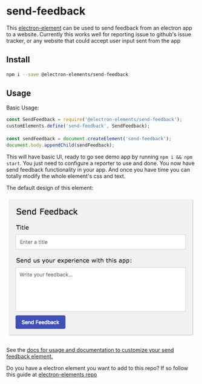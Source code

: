 # send-feedback

This [electron-element](https://github.com/electron-elements/electron-elements#electron-elements) can be used to 
send feedback from an electron app to a website. Currently this works well for reporting 
issue to github's issue tracker, or any website that could accept user input sent from the app

## Install

```bash
npm i --save @electron-elements/send-feedback
```

## Usage

Basic Usage:
```javascript
const SendFeedback = require('@electron-elements/send-feedback');
customElements.define('send-feedback', SendFeedback);

const sendFeedback = document.createElement('send-feedback');
document.body.appendChild(sendFeedback);
```

This will have basic UI, ready to go see demo app by running `npm i && npm start`. 
You just need to configure a reporter to use and done. You now have send feedback 
functionality in your app. And once you have time you can totally modify the whole element's
css and text.

The default design of this element:
<p align="center">
  <img src="send-feedback.png" alt="send feedback design" />
</p>

See the [docs for usage and documentation to customize your send feedback element.](/docs)

Do you have a electron element you want to add to this repo? 
If so follow this guide at [electron-elements repo](https://github.com/electron-elements/electron-elements/blob/master/guides/add-an-electron-element-to-org.md)
